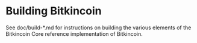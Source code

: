 Building Bitkincoin
================

See doc/build-*.md for instructions on building the various
elements of the Bitkincoin Core reference implementation of Bitkincoin.
